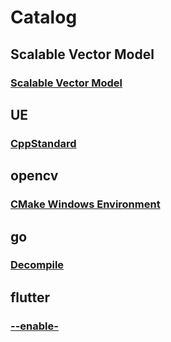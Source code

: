 # Catalog

## Scalable Vector Model

### [Scalable Vector Model](Scalable%20Vector%20Model/Scalable%20Vector%20Model)

## UE

### [CppStandard](ue/CppStandard)


## opencv

### [CMake Windows Environment](opencv/CMake_Windows_Complile_And_Environment)

## go

### [Decompile](go/Decompile)

## flutter

### [--enable-](flutter/Decompile)

